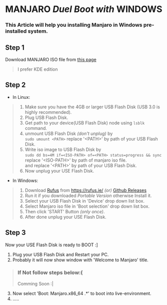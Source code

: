 # **MANJARO** *Duel Boot with* WINDOWS

### This Article will help you installing Manjaro in Windows pre-installed system.

## Step 1 
Download MANJARO ISO file from [this page](https://manjaro.org/download/ "Official Manjaro Download Page")
> I prefer KDE edition 

## Step 2
* In Linux:  
> 1. Make sure you have the 4GB or larger USB Flash Disk (USB 3.0 is highly recommended).  
> 2. Plug USB Flash Disk.  
> 3. Get path to your device(USB Flash Disk) node using `lsblk` command.  
> 4. unmount USB Flash Disk *(don't unplug)* by  
>    `sudo umount <PATH>` replace '\<PATH>' by path of your USB Flash Disk.  
> 5. Write iso image to USB Flash Disk by  
>    `sudo dd bs=4M if=<ISO-PATH> of=<PATH> status=progress && sync`  
>    replace '\<ISO-PATH>' by path of manjaro iso file.  
>    and replace '\<PATH>' by path of your USB Flash Disk.  
> 6. Now unplug your USE Flash Disk.  

* In Windows:
> 1. Download [Rufus](https://github.com/pbatard/rufus "Create bootable USB drives the easy way ") from https://rufus.ie/ *(or)* [Github Releases](https://github.com/pbatard/rufus/releases "Up To Date")  
> 2. Run it if you downloaded *Portable Version* otherwise Install it.  
> 3. Select your USB Flash Disk in 'Device' drop down list box.  
> 4. Select Manjaro iso file in 'Boot selection' drop down list box.  
> 5. Then click 'START' Button *(only once)*.
> 6. After done unplug your USE Flash Disk.  

## Step 3
Now your USE Flash Disk is ready to BOOT :]  
1. Plug your USB Flash Disk and Restart your PC.  
2. Probably it will now show window with 'Welcome to Manjaro' title.  
> ### If Not follow steps below:(
> Comming
>   Soon :|
3. Now select 'Boot: Manjaro.x86_64 .*' to boot into live-environment.  
4. .....
